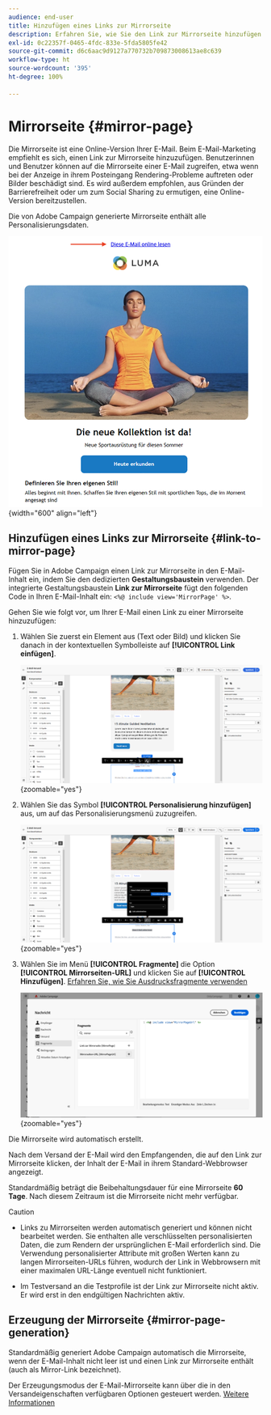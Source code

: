 ```yaml
---
audience: end-user
title: Hinzufügen eines Links zur Mirrorseite
description: Erfahren Sie, wie Sie den Link zur Mirrorseite hinzufügen und verwalten
exl-id: 0c22357f-0465-4fdc-833e-5fda5805fe42
source-git-commit: d6c6aac9d9127a770732b709873008613ae8c639
workflow-type: ht
source-wordcount: '395'
ht-degree: 100%

---
```


# Mirrorseite {#mirror-page}

Die Mirrorseite ist eine Online-Version Ihrer E-Mail. Beim E-Mail-Marketing empfiehlt es sich, einen Link zur Mirrorseite hinzuzufügen. Benutzerinnen und Benutzer können auf die Mirrorseite einer E-Mail zugreifen, etwa wenn bei der Anzeige in ihrem Posteingang Rendering-Probleme auftreten oder Bilder beschädigt sind. Es wird außerdem empfohlen, aus Gründen der Barrierefreiheit oder um zum Social Sharing zu ermutigen, eine Online-Version bereitzustellen.

Die von Adobe Campaign generierte Mirrorseite enthält alle Personalisierungsdaten.

![Beispiel eines Mirror-Links in einer E-Mail](assets/mirror-page-link.png){width="600" align="left"}

## Hinzufügen eines Links zur Mirrorseite {#link-to-mirror-page}

Fügen Sie in Adobe Campaign einen Link zur Mirrorseite in den E-Mail-Inhalt ein, indem Sie den dedizierten **Gestaltungsbaustein** verwenden. Der integrierte Gestaltungsbaustein **Link zur Mirrorseite** fügt den folgenden Code in Ihren E-Mail-Inhalt ein: `<%@ include view='MirrorPage' %>`.

Gehen Sie wie folgt vor, um Ihrer E-Mail einen Link zu einer Mirrorseite hinzuzufügen:

1. Wählen Sie zuerst ein Element aus (Text oder Bild) und klicken Sie danach in der kontextuellen Symbolleiste auf **[!UICONTROL Link einfügen]**.

   ![Kontextuelle Symbolleiste mit der Option „Link einfügen“](assets/message-tracking-mirror-page.png){zoomable="yes"}

1. Wählen Sie das Symbol **[!UICONTROL Personalisierung hinzufügen]** aus, um auf das Personalisierungsmenü zuzugreifen.

   ![Menü „Personalisierung“ in Adobe Campaign](assets/message-tracking-mirror-page_2.png){zoomable="yes"}

1. Wählen Sie im Menü **[!UICONTROL Fragmente]** die Option **[!UICONTROL Mirrorseiten-URL]** und klicken Sie auf **[!UICONTROL Hinzufügen]**. [Erfahren Sie, wie Sie Ausdrucksfragmente verwenden](../content/use-expression-fragments.md)

   ![Option „Mirrorseiten-URL“ im Menü „Fragmente“](assets/message-tracking-mirror-page_3.png){zoomable="yes"}

Die Mirrorseite wird automatisch erstellt.

Nach dem Versand der E-Mail wird den Empfangenden, die auf den Link zur Mirrorseite klicken, der Inhalt der E-Mail in ihrem Standard-Webbrowser angezeigt.

Standardmäßig beträgt die Beibehaltungsdauer für eine Mirrorseite **60 Tage**. Nach diesem Zeitraum ist die Mirrorseite nicht mehr verfügbar.

>[!CAUTION]
>
>* Links zu Mirrorseiten werden automatisch generiert und können nicht bearbeitet werden. Sie enthalten alle verschlüsselten personalisierten Daten, die zum Rendern der ursprünglichen E-Mail erforderlich sind. Die Verwendung personalisierter Attribute mit großen Werten kann zu langen Mirrorseiten-URLs führen, wodurch der Link in Webbrowsern mit einer maximalen URL-Länge eventuell nicht funktioniert.
>
>* Im Testversand an die Testprofile ist der Link zur Mirrorseite nicht aktiv. Er wird erst in den endgültigen Nachrichten aktiv.

## Erzeugung der Mirrorseite {#mirror-page-generation}

Standardmäßig generiert Adobe Campaign automatisch die Mirrorseite, wenn der E-Mail-Inhalt nicht leer ist und einen Link zur Mirrorseite enthält (auch als Mirror-Link bezeichnet).

Der Erzeugungsmodus der E-Mail-Mirrorseite kann über die in den Versandeigenschaften verfügbaren Optionen gesteuert werden. [Weitere Informationen](../advanced-settings/delivery-settings.md#mirror)